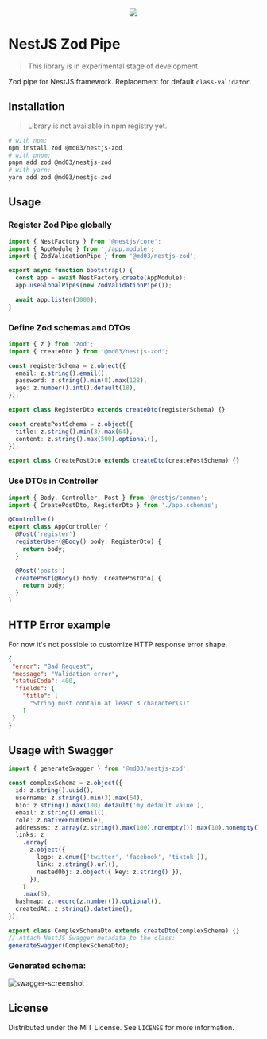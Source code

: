 <div align="center">
  <img src="https://github.com/michaldziuba03/nestjs-zod/assets/43048524/14578191-4e0a-4ee0-8780-93d86afdaa51">
</div>

# NestJS Zod Pipe

> This library is in experimental stage of development.

Zod pipe for NestJS framework. Replacement for default `class-validator`.

## Installation

> Library is not available in npm registry yet.

```sh
# with npm:
npm install zod @md03/nestjs-zod
# with pnpm:
pnpm add zod @md03/nestjs-zod
# with yarn:
yarn add zod @md03/nestjs-zod
```

## Usage

### Register Zod Pipe globally

```ts
import { NestFactory } from '@nestjs/core';
import { AppModule } from './app.module';
import { ZodValidationPipe } from '@md03/nestjs-zod';

export async function bootstrap() {
  const app = await NestFactory.create(AppModule);
  app.useGlobalPipes(new ZodValidationPipe());

  await app.listen(3000);
}
```

### Define Zod schemas and DTOs

```ts
import { z } from 'zod';
import { createDto } from '@md03/nestjs-zod';

const registerSchema = z.object({
  email: z.string().email(),
  password: z.string().min(8).max(128),
  age: z.number().int().default(18),
});

export class RegisterDto extends createDto(registerSchema) {}

const createPostSchema = z.object({
  title: z.string().min(3).max(64),
  content: z.string().max(500).optional(),
});

export class CreatePostDto extends createDto(createPostSchema) {}
```

### Use DTOs in Controller

```ts
import { Body, Controller, Post } from '@nestjs/common';
import { CreatePostDto, RegisterDto } from './app.schemas';

@Controller()
export class AppController {
  @Post('register')
  registerUser(@Body() body: RegisterDto) {
    return body;
  }

  @Post('posts')
  createPost(@Body() body: CreatePostDto) {
    return body;
  }
}
```

## HTTP Error example

For now it's not possible to customize HTTP response error shape.

```json
{
 "error": "Bad Request",
 "message": "Validation error",
 "statusCode": 400,
  "fields": {
    "title": [
      "String must contain at least 3 character(s)"
    ]
 }
}
```

## Usage with Swagger

```ts
import { generateSwagger } from '@md03/nestjs-zod';

const complexSchema = z.object({
  id: z.string().uuid(),
  username: z.string().min(3).max(64),
  bio: z.string().max(100).default('my default value'),
  email: z.string().email(),
  role: z.nativeEnum(Role),
  addresses: z.array(z.string().max(100).nonempty()).max(10).nonempty(),
  links: z
    .array(
      z.object({
        logo: z.enum(['twitter', 'facebook', 'tiktok']),
        link: z.string().url(),
        nestedObj: z.object({ key: z.string() }),
      }),
    )
    .max(5),
  hashmap: z.record(z.number()).optional(),
  createdAt: z.string().datetime(),
});

export class ComplexSchemaDto extends createDto(complexSchema) {}
// Attach NestJS Swagger metadata to the class:
generateSwagger(ComplexSchemaDto);
```

### Generated schema:

![swagger-screenshot](https://github.com/michaldziuba03/nestjs-zod/assets/43048524/5091cb3d-99c1-486a-a0cf-ae30628d234e)


## License

Distributed under the MIT License. See `LICENSE` for more information.
